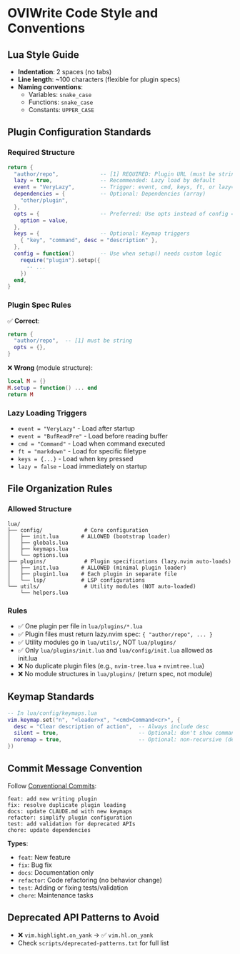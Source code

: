 # OVIWrite Code Style and Conventions

## Lua Style Guide

- **Indentation**: 2 spaces (no tabs)
- **Line length**: ~100 characters (flexible for plugin specs)
- **Naming conventions**:
  - Variables: `snake_case`
  - Functions: `snake_case`
  - Constants: `UPPER_CASE`

## Plugin Configuration Standards

### Required Structure

```lua
return {
  "author/repo",             -- [1] REQUIRED: Plugin URL (must be string)
  lazy = true,               -- Recommended: Lazy load by default
  event = "VeryLazy",        -- Trigger: event, cmd, keys, ft, or lazy=false
  dependencies = {           -- Optional: Dependencies (array)
    "other/plugin",
  },
  opts = {                   -- Preferred: Use opts instead of config = {}
    option = value,
  },
  keys = {                   -- Optional: Keymap triggers
    { "key", "command", desc = "description" },
  },
  config = function()        -- Use when setup() needs custom logic
    require("plugin").setup({
      -- ...
    })
  end,
}
```

### Plugin Spec Rules

✅ **Correct**:

```lua
return {
  "author/repo",  -- [1] must be string
  opts = {},
}
```

❌ **Wrong** (module structure):

```lua
local M = {}
M.setup = function() ... end
return M
```

### Lazy Loading Triggers

- `event = "VeryLazy"` - Load after startup
- `event = "BufReadPre"` - Load before reading buffer
- `cmd = "Command"` - Load when command executed
- `ft = "markdown"` - Load for specific filetype
- `keys = {...}` - Load when key pressed
- `lazy = false` - Load immediately on startup

## File Organization Rules

### Allowed Structure

```
lua/
├── config/             # Core configuration
│   ├── init.lua       # ALLOWED (bootstrap loader)
│   ├── globals.lua
│   ├── keymaps.lua
│   └── options.lua
├── plugins/            # Plugin specifications (lazy.nvim auto-loads)
│   ├── init.lua       # ALLOWED (minimal plugin loader)
│   ├── plugin1.lua    # Each plugin in separate file
│   └── lsp/           # LSP configurations
└── utils/              # Utility modules (NOT auto-loaded)
    └── helpers.lua
```

### Rules

- ✅ One plugin per file in `lua/plugins/*.lua`
- ✅ Plugin files must return lazy.nvim spec: `{ "author/repo", ... }`
- ✅ Utility modules go in `lua/utils/`, NOT `lua/plugins/`
- ✅ Only `lua/plugins/init.lua` and `lua/config/init.lua` allowed as init.lua
- ❌ No duplicate plugin files (e.g., `nvim-tree.lua` + `nvimtree.lua`)
- ❌ No module structures in `lua/plugins/` (return spec, not module)

## Keymap Standards

```lua
-- In lua/config/keymaps.lua
vim.keymap.set("n", "<leader>x", "<cmd>Command<cr>", {
  desc = "Clear description of action",  -- Always include desc
  silent = true,                         -- Optional: don't show command
  noremap = true,                        -- Optional: non-recursive (default)
})
```

## Commit Message Convention

Follow [Conventional Commits](https://www.conventionalcommits.org/):

```
feat: add new writing plugin
fix: resolve duplicate plugin loading
docs: update CLAUDE.md with new keymaps
refactor: simplify plugin configuration
test: add validation for deprecated APIs
chore: update dependencies
```

**Types**:

- `feat`: New feature
- `fix`: Bug fix
- `docs`: Documentation only
- `refactor`: Code refactoring (no behavior change)
- `test`: Adding or fixing tests/validation
- `chore`: Maintenance tasks

## Deprecated API Patterns to Avoid

- ❌ `vim.highlight.on_yank` → ✅ `vim.hl.on_yank`
- Check `scripts/deprecated-patterns.txt` for full list
